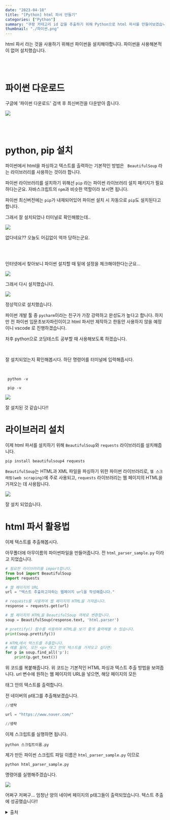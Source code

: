 ```yaml
---
date: "2023-04-18"
title: "[Python] html 파서 만들기"
categories: ["Python"]
summary: "쿠팡 카테고리 id 값을 추출하기 위해 Python으로 html 파서를 만들어보겠습니다."
thumbnail: "./파이썬.png"
---
```


html 파서 라는 것을 사용하기 위해선 파이썬을 설치해야합니다. 파이썬을 사용해본적이 없어 설치했습니다.

<br><br>

# 파이썬 다운로드

구글에 '파이썬 다운로드' 검색 후 최신버전을 다운받아 줍니다.

![](https://velog.velcdn.com/images/dogmnil2007/post/600d1225-cd01-485b-9d8a-60e20ec68943/image.png)

<br>
<br>

# python, pip 설치

파이썬에서 html을 파싱하고 텍스트를 출력하는 기본적인 방법은 ` BeautifulSoup` 라는 라이브러리를 사용하는 것이라 합니다.

파이썬 라이브러리를 설치하기 위해선 `pip` 라는 파이썬 라이브러리 설치 패키지가 필요하다는군요. 자바스크립트의 `npm`과 비슷한 역할이라 보시면 됩니다.

파이썬 최신버전에는 `pip`가 내재되어있어 파이썬 설치 시 자동으로 `pip`도 설치된다고 합니다.

그래서 잘 설치되었나 터미널로 확인해봤는데..

![](https://velog.velcdn.com/images/dogmnil2007/post/aec2c53b-79e7-433e-9c02-f3fccb7fc2d0/image.png)

없다네요?? 오늘도 어김없이 억까 당하는군요.

<br><br>

인터넷에서 찾아보니 파이썬 설치할 때 밑에 설정을 체크해야한다는군요...

![](https://velog.velcdn.com/images/dogmnil2007/post/f64f03a0-df91-4c83-94ed-8cc3ead019cc/image.png)

그래서 다시 설치했습니다.

![](https://velog.velcdn.com/images/dogmnil2007/post/10987835-46f9-4e19-814c-671d9762f521/image.png)

정상적으로 설치했습니다.

파이썬 개발 툴 중 `pycharm`이라는 친구가 가장 강력하고 완성도가 높다고 합니다. 하지만 전 파이썬 입문초보자파린이이고 html 파서만 제작하고 한동안 사용하지 않을 예정이니 vscode 로 진행하겠습니다.

차후 python으로 코딩테스트 공부할 때 사용해보도록 하겠습니다.

 <br>
 
 잘 설치되었는지 확인해봅시다. 하단 명령어를 터미널에 입력해줍시다.
 
 <br>

```shell
 python -v

```

```
 pip -v

```

![](https://velog.velcdn.com/images/dogmnil2007/post/a45febb1-8536-430a-9ff7-242efe9331e0/image.png)

잘 설치된 것 같습니다!!

# 라이브러리 설치

이제 html 파서를 설치하기 위해
`BeautifulSoup`와 `requests` 라이브러리를 설치해줍니다.

```shell
pip install beautifulsoup4 requests

```

`BeautifulSoup`는 HTML과 XML 파일을 파싱하기 위한 파이썬 라이브러리로, `웹 스크래핑(web scraping)`에 주로 사용되고, `requests` 라이브러리는 웹 페이지의 HTML을 가져오는 데 사용됩니다.

![](https://velog.velcdn.com/images/dogmnil2007/post/7b9c7a83-9d2c-41bf-97c5-5d30a8554259/image.png)

잘 설치 되었습니다.

# html 파서 활용법

이제 텍스트를 추출해봅시다.

아무폴더에 아무이름의 파이썬파일을 만들어줍니다. 전 `html_parser_sample.py` 이라고 지었습니다.

```py
# 필요한 라이브러리를 import합니다.
from bs4 import BeautifulSoup
import requests

# 웹 페이지의 URL
url = "텍스트 추출하고자하는 웹페이지 url을 작성해줍니다."

# requests를 사용하여 웹 페이지의 HTML을 가져옵니다.
response = requests.get(url)

# 웹 페이지의 HTML을 BeautifulSoup 객체로 변환합니다.
soup = BeautifulSoup(response.text, 'html.parser')

# prettify() 함수를 사용하여 HTML을 보기 좋게 출력해볼 수 있습니다.
print(soup.prettify())

# HTML에서 텍스트를 추출합니다.
# 예를 들어, 모든 <p> 태그 안의 텍스트를 가져오고 싶다면:
for p in soup.find_all('p'):
    print(p.get_text())

```

위 코드를 복붙해줍니다.
위 코드는 기본적인 HTML 파싱과 텍스트 추출 방법을 보여줍니다. url 변수에 원하는 웹 페이지의 URL을 넣으면, 해당 페이지의 모든 <p> 태그 안의 텍스트를 출력합니다.

전 네이버의 p태그를 추출해보겠습니다.

```py
//생략

url = "https://www.naver.com/"

//생략

```

이제 스크립트를 실행하면 됩니다.

```shell
python 스크립트이름.py

```

제가 만든 파이썬 스크립트 파일 이름은 `html_parser_sample.py` 이므로

```shell
python html_parser_sample.py

```

명령어를 실행해주겠습니다.

![](https://velog.velcdn.com/images/dogmnil2007/post/f256abaf-baee-46d3-b5b1-096c857ba95b/image.png)

어쩌구 저쩌구... 엄청난 양의 네이버 페이지의 p태그들이 출력되었습니다. 텍스트 추출에 성공했습니다!!

<details>

<summary>출처</summary>

<div markdown="1">

https://www.youtube.com/watch?v=vu3iOuihBB4

</div>

</details>

